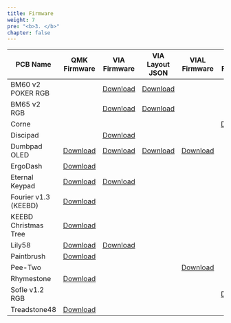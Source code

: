```yaml
---
title: Firmware
weight: 7
pre: "<b>3. </b>"
chapter: false
---
```


| PCB Name              | QMK Firmware                                    | VIA Firmware                                | VIA Layout JSON                             | VIAL Firmware                             | ZMK Firmware             |
|-----------------------|-------------------------------------------------|---------------------------------------------|---------------------------------------------|-------------------------------------------|--------------------------------|
| BM60 v2 POKER RGB     |                                                 | [Download](./bm60v2_poker_via.hex)          | [Download](./bm60v2_poker_via.json)         |                                           |                                |
| BM65 v2 RGB           |                                                 | [Download](./bm65v2_via.hex)                | [Download](./bm65v2_via.json)               |                                           |                                |
| Corne                 |                                                 |                                             |                                             |                                           | [Download](corne-firmware.zip) |
| Discipad              |                                                 | [Download](./discipad_via.hex)              |                                             |                                           |                                |
| Dumbpad OLED          | [Download](./dumbpad_combo_oled_default.hex)    | [Download](./dumbpad_combo_oled_via.hex)    | [Download](./dumbpad_combo_oled_via.json)   | [Download](./dumbpad_combo_oled_vial.hex) |                                |
| ErgoDash              | [Download](./ergodash_rev1_default.hex)         |                                             |                                             |                                           |                                |
| Eternal Keypad        | [Download](./eternal-keypad_default.hex)        | [Download](./eternal-keypad_via.hex)        |                                             |                                           |                                |
| Fourier v1.3 (KEEBD)  | [Download](./keebd_fourier_default.hex)         |                                             |                                             |                                           |                                |
| KEEBD Christmas Tree  | [Download](./keebd_tree_default.hex)            |                                             |                                             |                                           |                                |
| Lily58                | [Download](./lily58_rev1_default.hex)           | [Download](./lily58_rev1_via.hex)           |                                             |                                           |                                |
| Paintbrush            | [Download](./paintbrush_artsey_righty.hex)      |                                             |                                             |                                           |                                |
| Pee-Two               |                                                 |                                             |                                             | [Download](./pee-two_vial.hex)            |                                |
| Rhymestone            | [Download](./rhymestone_rev1_default.hex)       |                                             |                                             |                                           |                                |
| Sofle v1.2 RGB        |                                                 |                                             |                                             |                                           | [Download](sofle-firmware.zip) |
| Treadstone48          | [Download](./treadstone48_rev1_default.hex)     |                                             |                                             |                                           |                                |
